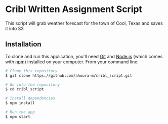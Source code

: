 # Cribl Written Assignment Script
This script will grab weather forecast for the town of Cool, Texas and saves it into S3

## Installation

To clone and run this application, you'll need [Git](https://git-scm.com) and [Node.js](https://nodejs.org/en/download/) (which comes with [npm](http://npmjs.com)) installed on your computer. 
From your command line:

```bash
# Clone this repository
$ git clone https://github.com/ahoura-m/cribl_script.git

# Go into the repository
$ cd cribl_script

# Install dependencies
$ npm install

# Run the app
$ npm start
```
